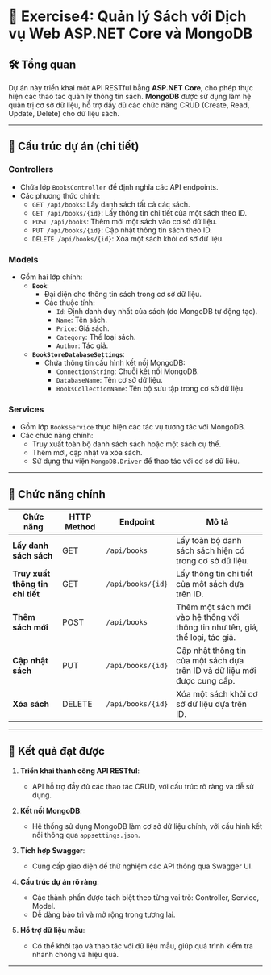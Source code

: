 # 📖 Exercise4: Quản lý Sách với Dịch vụ Web ASP.NET Core và MongoDB

## 🛠 Tổng quan

Dự án này triển khai một API RESTful bằng **ASP.NET Core**, cho phép thực hiện các thao tác quản lý thông tin sách. **MongoDB** được sử dụng làm hệ quản trị cơ sở dữ liệu, hỗ trợ đầy đủ các chức năng CRUD (Create, Read, Update, Delete) cho dữ liệu sách.

---

## 📂 Cấu trúc dự án (chi tiết)

### **Controllers**
- Chứa lớp `BooksController` để định nghĩa các API endpoints.
- Các phương thức chính:
  - `GET /api/books`: Lấy danh sách tất cả các sách.
  - `GET /api/books/{id}`: Lấy thông tin chi tiết của một sách theo ID.
  - `POST /api/books`: Thêm mới một sách vào cơ sở dữ liệu.
  - `PUT /api/books/{id}`: Cập nhật thông tin sách theo ID.
  - `DELETE /api/books/{id}`: Xóa một sách khỏi cơ sở dữ liệu.

### **Models**
- Gồm hai lớp chính:
  - **`Book`**:
    - Đại diện cho thông tin sách trong cơ sở dữ liệu.
    - Các thuộc tính:
      - `Id`: Định danh duy nhất của sách (do MongoDB tự động tạo).
      - `Name`: Tên sách.
      - `Price`: Giá sách.
      - `Category`: Thể loại sách.
      - `Author`: Tác giả.
  - **`BookStoreDatabaseSettings`**:
    - Chứa thông tin cấu hình kết nối MongoDB:
      - `ConnectionString`: Chuỗi kết nối MongoDB.
      - `DatabaseName`: Tên cơ sở dữ liệu.
      - `BooksCollectionName`: Tên bộ sưu tập trong cơ sở dữ liệu.

### **Services**
- Gồm lớp `BooksService` thực hiện các tác vụ tương tác với MongoDB.
- Các chức năng chính:
  - Truy xuất toàn bộ danh sách sách hoặc một sách cụ thể.
  - Thêm mới, cập nhật và xóa sách.
  - Sử dụng thư viện `MongoDB.Driver` để thao tác với cơ sở dữ liệu.

---

## 🌟 Chức năng chính

| **Chức năng**                     | **HTTP Method** | **Endpoint**         | **Mô tả**                                                                 |
|-----------------------------------|-----------------|----------------------|---------------------------------------------------------------------------|
| **Lấy danh sách sách**            | GET             | `/api/books`         | Lấy toàn bộ danh sách sách hiện có trong cơ sở dữ liệu.                   |
| **Truy xuất thông tin chi tiết**  | GET             | `/api/books/{id}`    | Lấy thông tin chi tiết của một sách dựa trên ID.                         |
| **Thêm sách mới**                 | POST            | `/api/books`         | Thêm một sách mới vào hệ thống với thông tin như tên, giá, thể loại, tác giả. |
| **Cập nhật sách**                 | PUT             | `/api/books/{id}`    | Cập nhật thông tin của một sách dựa trên ID và dữ liệu mới được cung cấp. |
| **Xóa sách**                      | DELETE          | `/api/books/{id}`    | Xóa một sách khỏi cơ sở dữ liệu dựa trên ID.                             |

---

## 🌟 Kết quả đạt được

1. **Triển khai thành công API RESTful**:
   - API hỗ trợ đầy đủ các thao tác CRUD, với cấu trúc rõ ràng và dễ sử dụng.

2. **Kết nối MongoDB**:
   - Hệ thống sử dụng MongoDB làm cơ sở dữ liệu chính, với cấu hình kết nối thông qua `appsettings.json`.

3. **Tích hợp Swagger**:
   - Cung cấp giao diện để thử nghiệm các API thông qua Swagger UI.

4. **Cấu trúc dự án rõ ràng**:
   - Các thành phần được tách biệt theo từng vai trò: Controller, Service, Model.
   - Dễ dàng bảo trì và mở rộng trong tương lai.

5. **Hỗ trợ dữ liệu mẫu**:
   - Có thể khởi tạo và thao tác với dữ liệu mẫu, giúp quá trình kiểm tra nhanh chóng và hiệu quả.

---
